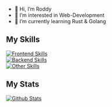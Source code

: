 - 👋 Hi, I’m Roddy
- 👀 I’m interested in Web-Development
- 🌱 I’m currently learning Rust & Golang

## My Skills
<p align="left">
  <a href="https://skillicons.dev">
    <img src="https://skillicons.dev/icons?i=html,css,sass,tailwind,ts,react,nextjs,vite" alt="Frontend Skills"/>
    <br />
    <img src="https://skillicons.dev/icons?i=go,rust,cpp,mongodb,postgres,tauri,redis,graphql" alt="Backend Skills"/>
    <br />
    <img src="https://skillicons.dev/icons?i=git,bash,docker,linux,postman,appwrite,vscode,neovim&theme=dark" alt="Other Skills"/>
  </a>
</p>

## My Stats
<a href="https://github.com/anuraghazra/github-readme-stats">
  <img src="https://github-readme-stats.vercel.app/api?username=Rod-Way&hide_rank=true&theme=dracula" alt="Github Stats"/>
</a>
